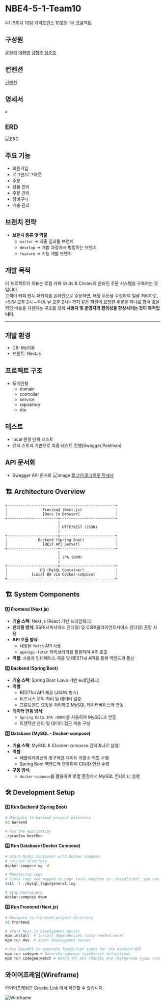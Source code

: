 # NBE4-5-1-Team10

4기 5회차 10팀 커피프린스 10호점 1차 프로젝트

## 구성원

[윤원석](https://github.com/wonseokyoon)
[이화영](https://github.com/2hwayoung)
[김형준](https://github.com/Hyung-Junn)
[정준호](https://github.com/junho1131)

## 컨벤션

[컨벤션](https://github.com/prgrms-be-devcourse/NBE4-5-1-Team10/blob/main/docs/commit_convention.md)

## 명세서

x

## ERD

![ERD](docs/ERD.png)


## 주요 기능

- 회원가입
- 로그인/로그아웃
- 주문
- 상품 관리
- 주문 관리
- 장바구니
- 배송 관리

## 브랜치 전략

- **브랜치 종류 및 역할**
  - `master` → 최종 결과물 브랜치
  - `develop` → 개발 과정에서 병합하는 브랜치
  - `feature` → 기능 개발 브랜치

## 개발 목적

이 프로젝트의 목표는 로컬 카페 Grids & Circles의 온라인 주문 시스템을 구축하는 것입니다. <br>
고객이 커피 원두 패키지를 온라인으로 주문하면, 해당 주문을 수집하여 일괄 처리하고, <당일 오후 2시 ~ 다음 날 오후 2시> 까지 같은 회원이 요청한 주문을 하나로 합쳐 효율적인 배송을 지원하는 구조를 갖춰 **사용자 및 운영자의 편의성을 향상시키는 것이 목적입니다.**

---

## 개발 환경

- DB: MySQL
- 프론트: NextJs

## 프로젝트 구조

- 도메인형
  - domain
  - controller
  - service
  - repository
  - dto

## 테스트

- local 환경 단위 테스트
- 유저 스토리 기반으로 최종 테스트 진행(Swagger,Postman)

## API 문서화

- Swagger API 문서화
  ![image](https://github.com/user-attachments/assets/aa447085-3ba2-4758-8973-f69b3c2aaf37)
  [로그인/로그아웃 명세서](https://www.notion.so/WTL-16f3550b7b5581a58277dac2626af8c1?p=1a03550b7b5580839539dbea48c93f45&pm=s)

## 🏗️ Architecture Overview

```
+-------------------------------------------------+
|                Frontend (Next.js)               |
|                [Runs in Browser]                |
+-----------------------+-------------------------+
                        |
                        | HTTP/REST (JSON)
                        |
+-----------------------v-------------------------+
|              Backend (Spring Boot)              |
|                [REST API Server]                |
+-----------------------+-------------------------+
                        |
                        | JPA (ORM)
                        |
+-----------------------v-------------------------+
|               DB (MySQL Container)              |
|           [Local DB via Docker-compose]         |
+-------------------------------------------------+

```
## 🏗️ System Components

**1️⃣ Frontend (Next.js)**

- **기술 스택**: Next.js (React 기반 프레임워크)
- **렌더링 방식**: SSR(서버사이드 렌더링) 및 CSR(클라이언트사이드 렌더링) 혼합 사용
- **API 호출 방식**:
    - 내장된 `fetch` API 사용
    - `openapi-fetch` 라이브러리를 활용하여 API 호출
- **역할**: 사용자 인터페이스 제공 및 RESTful API를 통해 백엔드와 통신

**2️⃣ Backend (Spring Boot)**

- **기술 스택**: Spring Boot (Java 기반 프레임워크)
- **역할**:
    - RESTful API 제공 (JSON 형식)
    - 비즈니스 로직 처리 및 데이터 검증
    - 프론트엔드 요청을 처리하고 MySQL 데이터베이스와 연동
- **데이터 연동 방식**:
    - `Spring Data JPA (ORM)`을 사용하여 MySQL과 연결
    - 트랜잭션 관리 및 데이터 접근 계층 구성

**3️⃣ Database (MySQL - Docker-compose)**

- **기술 스택**: MySQL 8 (Docker-compose 컨테이너로 실행)
- **역할**:
    - 애플리케이션의 영구적인 데이터 저장소 역할 수행
    - Spring Boot 백엔드와 연결하여 CRUD 연산 수행
- **구동 방식**:
    - `docker-compose`를 활용하여 로컬 환경에서 MySQL 컨테이너 실행

## 🛠️ Development Setup

**1️⃣ Run Backend (Spring Boot)**

```bash
# Navigate to backend project directory
cd backend

# Run the application
./gradlew bootRun

```

**2️⃣ Run Database (Docker Compose)**

```bash
# Start MySQL container with Docker Compose
# in root directory
docker-compose up -d

# Monitoring Logs
# Since logs are mapped to your local machine in ./mysql/conf, you can monitor them directly:
tail -f ./mysql_logs/general.log

# Stop Containers
docker-compose down

```

**3️⃣ Run Frontend (Next.js)**

```bash
# Navigate to frontend project directory
cd frontend

# Start Next.js development server
npm install  # Install dependencies (only needed once)
npm run dev  # Start development server

# Use OpenAPI to generate TypeScript types for the backend API
npm run codegen # Generate openapi typeScript definitions
npm run codegen:watch # Watch for API changes and regenerate types automatically

```


## 와이어프레임(Wireframe)

와이어프레임은 [Creatie Link](https://creatie.ai/file/152751559819701?page_id=M&shareId=152751559819701) 에서 확인할 수 있습니다.

![Wireframe](docs/wireframe.png)

